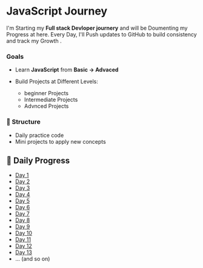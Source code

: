 


# JavaScript  Journey 
I'm Starting my **Full stack Devloper journery** and will be Doumenting my Progress at here.
Every Day, I'll Push updates to  GitHub to build consistency and track my Growth .


### Goals 
* Learn **JavaScript** from **Basic -> Advaced** 
* Build Projects at Different Levels:
  
  * beginner Projects
  * Intermediate Projects
  * Advnced Projects


### 📂 Structure

* Daily practice code
* Mini projects to apply new concepts






## 📂 Daily Progress
- [Day 1](./Day1/README.md)
- [Day 2](./Day2/README.md)
- [Day 3](./Day3/README.md)
- [Day 4](./Day4/README.md)
- [Day 5](./Day5/README.md)
- [Day 6](./Day6/README.md)
- [Day 7](./Day7/README.md)
- [Day 8](./Day8/README.md)
- [Day 9](./Day9/REAMDE.md)
- [Day 10](./Day10/README.md)
- [Day 11](./Day11/README.md)
- [Day 12](./Day12/README.md)
- [Day 13](./Day13./README.md)
- ... (and so on)
